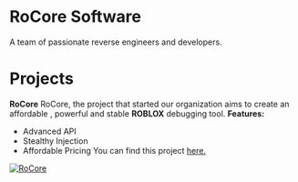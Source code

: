 # RoCore Software
A team of passionate reverse engineers and developers.
# Projects
**RoCore**
RoCore, the project that started our organization aims to create an affordable , powerful and stable **ROBLOX** debugging tool.
**Features:**
 - Advanced API
 - Stealthy Injection
 - Affordable Pricing
You can find this project [here.](https://github.com/RoCore-Software/exec/)

[![RoCore](https://img.shields.io/badge/Join%20RoCore-5865F2?logo=discord&logoColor=white&labelColor=5865F2)](https://dsc.gg/rocore)
